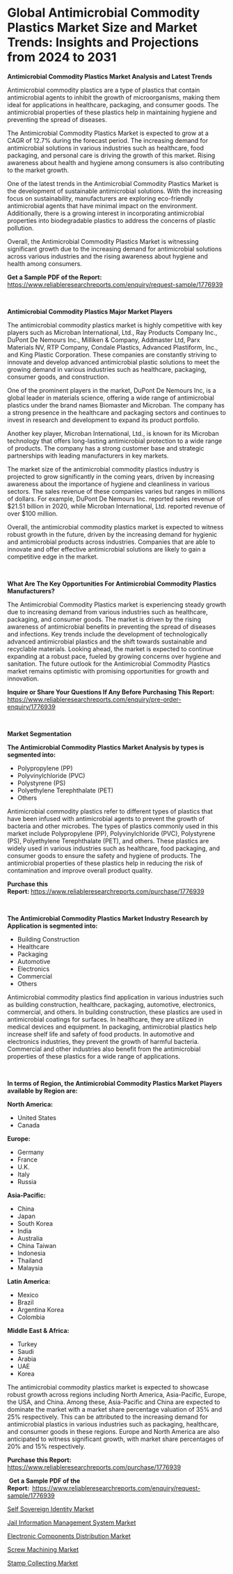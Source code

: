 <p><h1>Global Antimicrobial Commodity Plastics Market Size and Market Trends: Insights and Projections from 2024 to 2031</h1></p><p><strong>Antimicrobial Commodity Plastics Market Analysis and Latest Trends</strong></p>
<p><p>Antimicrobial commodity plastics are a type of plastics that contain antimicrobial agents to inhibit the growth of microorganisms, making them ideal for applications in healthcare, packaging, and consumer goods. The antimicrobial properties of these plastics help in maintaining hygiene and preventing the spread of diseases.</p><p>The Antimicrobial Commodity Plastics Market is expected to grow at a CAGR of 12.7% during the forecast period. The increasing demand for antimicrobial solutions in various industries such as healthcare, food packaging, and personal care is driving the growth of this market. Rising awareness about health and hygiene among consumers is also contributing to the market growth.</p><p>One of the latest trends in the Antimicrobial Commodity Plastics Market is the development of sustainable antimicrobial solutions. With the increasing focus on sustainability, manufacturers are exploring eco-friendly antimicrobial agents that have minimal impact on the environment. Additionally, there is a growing interest in incorporating antimicrobial properties into biodegradable plastics to address the concerns of plastic pollution.</p><p>Overall, the Antimicrobial Commodity Plastics Market is witnessing significant growth due to the increasing demand for antimicrobial solutions across various industries and the rising awareness about hygiene and health among consumers.</p></p>
<p><strong>Get a Sample PDF of the Report:&nbsp;</strong> <a href="https://www.reliableresearchreports.com/enquiry/request-sample/1776939">https://www.reliableresearchreports.com/enquiry/request-sample/1776939</a></p>
<p>&nbsp;</p>
<p><strong>Antimicrobial Commodity Plastics Major Market Players</strong></p>
<p><p>The antimicrobial commodity plastics market is highly competitive with key players such as Microban International, Ltd., Ray Products Company Inc., DuPont De Nemours Inc., Milliken & Company, Addmaster Ltd, Parx Materials NV, RTP Company, Condale Plastics, Advanced Plastiform, Inc., and King Plastic Corporation. These companies are constantly striving to innovate and develop advanced antimicrobial plastic solutions to meet the growing demand in various industries such as healthcare, packaging, consumer goods, and construction.</p><p>One of the prominent players in the market, DuPont De Nemours Inc, is a global leader in materials science, offering a wide range of antimicrobial plastics under the brand names Biomaster and Microban. The company has a strong presence in the healthcare and packaging sectors and continues to invest in research and development to expand its product portfolio.</p><p>Another key player, Microban International, Ltd., is known for its Microban technology that offers long-lasting antimicrobial protection to a wide range of products. The company has a strong customer base and strategic partnerships with leading manufacturers in key markets.</p><p>The market size of the antimicrobial commodity plastics industry is projected to grow significantly in the coming years, driven by increasing awareness about the importance of hygiene and cleanliness in various sectors. The sales revenue of these companies varies but ranges in millions of dollars. For example, DuPont De Nemours Inc. reported sales revenue of $21.51 billion in 2020, while Microban International, Ltd. reported revenue of over $100 million.</p><p>Overall, the antimicrobial commodity plastics market is expected to witness robust growth in the future, driven by the increasing demand for hygienic and antimicrobial products across industries. Companies that are able to innovate and offer effective antimicrobial solutions are likely to gain a competitive edge in the market.</p></p>
<p>&nbsp;</p>
<p><strong>What Are The Key Opportunities For Antimicrobial Commodity Plastics Manufacturers?</strong></p>
<p><p>The Antimicrobial Commodity Plastics market is experiencing steady growth due to increasing demand from various industries such as healthcare, packaging, and consumer goods. The market is driven by the rising awareness of antimicrobial benefits in preventing the spread of diseases and infections. Key trends include the development of technologically advanced antimicrobial plastics and the shift towards sustainable and recyclable materials. Looking ahead, the market is expected to continue expanding at a robust pace, fueled by growing concerns over hygiene and sanitation. The future outlook for the Antimicrobial Commodity Plastics market remains optimistic with promising opportunities for growth and innovation.</p></p>
<p><strong>Inquire or Share Your Questions If Any Before Purchasing This Report:</strong> <a href="https://www.reliableresearchreports.com/enquiry/pre-order-enquiry/1776939">https://www.reliableresearchreports.com/enquiry/pre-order-enquiry/1776939</a></p>
<p>&nbsp;</p>
<p><strong>Market Segmentation</strong></p>
<p><strong>The Antimicrobial Commodity Plastics Market Analysis by types is segmented into:</strong></p>
<p><ul><li>Polypropylene (PP)</li><li>Polyvinylchloride (PVC)</li><li>Polystyrene (PS)</li><li>Polyethylene Terephthalate (PET)</li><li>Others</li></ul></p>
<p><p>Antimicrobial commodity plastics refer to different types of plastics that have been infused with antimicrobial agents to prevent the growth of bacteria and other microbes. The types of plastics commonly used in this market include Polypropylene (PP), Polyvinylchloride (PVC), Polystyrene (PS), Polyethylene Terephthalate (PET), and others. These plastics are widely used in various industries such as healthcare, food packaging, and consumer goods to ensure the safety and hygiene of products. The antimicrobial properties of these plastics help in reducing the risk of contamination and improve overall product quality.</p></p>
<p><strong>Purchase this Report:&nbsp;</strong><a href="https://www.reliableresearchreports.com/purchase/1776939">https://www.reliableresearchreports.com/purchase/1776939</a></p>
<p>&nbsp;</p>
<p><strong>The Antimicrobial Commodity Plastics Market Industry Research by Application is segmented into:</strong></p>
<p><ul><li>Building Construction</li><li>Healthcare</li><li>Packaging</li><li>Automotive</li><li>Electronics</li><li>Commercial</li><li>Others</li></ul></p>
<p><p>Antimicrobial commodity plastics find application in various industries such as building construction, healthcare, packaging, automotive, electronics, commercial, and others. In building construction, these plastics are used in antimicrobial coatings for surfaces. In healthcare, they are utilized in medical devices and equipment. In packaging, antimicrobial plastics help increase shelf life and safety of food products. In automotive and electronics industries, they prevent the growth of harmful bacteria. Commercial and other industries also benefit from the antimicrobial properties of these plastics for a wide range of applications.</p></p>
<p>&nbsp;</p>
<p><strong>In terms of Region, the Antimicrobial Commodity Plastics Market Players available by Region are:</strong></p>
<p>
    <p> <strong> North America: </strong>
        <ul>
            <li>United States</li>
            <li>Canada</li>
        </ul>
        </p> 
    <p> <strong> Europe: </strong>
        <ul>
            <li>Germany</li>
            <li>France</li>
            <li>U.K.</li>
            <li>Italy</li>
            <li>Russia</li>
        </ul>
        </p> 
    <p> <strong> Asia-Pacific: </strong>
        <ul>
            <li>China</li>
            <li>Japan</li>
            <li>South Korea</li>
            <li>India</li>
            <li>Australia</li>
            <li>China Taiwan</li>
            <li>Indonesia</li>
            <li>Thailand</li>
            <li>Malaysia</li>
        </ul>
        </p> 
    <p> <strong> Latin America: </strong>
        <ul>
            <li>Mexico</li>
            <li>Brazil</li>
            <li>Argentina Korea</li>
            <li>Colombia</li>
        </ul>
        </p> 
    <p> <strong> Middle East & Africa: </strong>
        <ul>
            <li>Turkey</li>
            <li>Saudi</li>
            <li>Arabia</li>
            <li>UAE</li>
            <li>Korea</li>
        </ul>
    </p>
    </p>
<p><p>The antimicrobial commodity plastics market is expected to showcase robust growth across regions including North America, Asia-Pacific, Europe, the USA, and China. Among these, Asia-Pacific and China are expected to dominate the market with a market share percentage valuation of 35% and 25% respectively. This can be attributed to the increasing demand for antimicrobial plastics in various industries such as packaging, healthcare, and consumer goods in these regions. Europe and North America are also anticipated to witness significant growth, with market share percentages of 20% and 15% respectively.</p></p>
<p><strong>Purchase this Report: </strong><a href="https://www.reliableresearchreports.com/purchase/1776939">https://www.reliableresearchreports.com/purchase/1776939</a></p>
<p>&nbsp;<strong>Get a Sample PDF of the Report:&nbsp;&nbsp;</strong><a href="https://www.reliableresearchreports.com/enquiry/request-sample/1776939">https://www.reliableresearchreports.com/enquiry/request-sample/1776939</a></p>
<p><strong></strong></p>
<p><p><a href="https://medium.com/@kevenjewess/self-sovereign-identity-nbsp-market-focuses-on-market-share-size-and-projected-forecast-till-2031-8b25e8536c3f">Self Sovereign Identity Market</a></p><p><a href="https://medium.com/@craigholmes62/jail-information-management-system-market-size-market-outlook-and-market-forecast-2024-to-2031-6e4d7a8d6470">Jail Information Management System Market</a></p><p><a href="https://medium.com/@kevenjewess/electronic-components-distribution-market-comprehensive-assessment-by-type-application-and-0288ad2e0f36">Electronic Components Distribution Market</a></p><p><a href="https://medium.com/@tyreekhuel2023/screw-machining-market-competitive-analysis-market-trends-and-forecast-to-2031-df4080d7188f">Screw Machining Market</a></p><p><a href="https://medium.com/@tyreekhuel2023/stamp-collecting-market-outlook-industry-overview-and-forecast-2024-to-2031-f2bf0ba19ae1">Stamp Collecting Market</a></p></p>